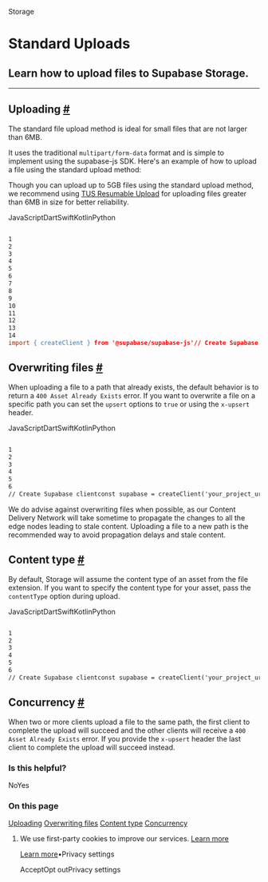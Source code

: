 Storage

# Standard Uploads

## Learn how to upload files to Supabase Storage.

* * *

## Uploading [\#](https://supabase.com/docs/guides/storage/uploads/standard-uploads\#uploading)

The standard file upload method is ideal for small files that are not larger than 6MB.

It uses the traditional `multipart/form-data` format and is simple to implement using the supabase-js SDK. Here's an example of how to upload a file using the standard upload method:

Though you can upload up to 5GB files using the standard upload method, we recommend using [TUS Resumable Upload](https://supabase.com/docs/guides/storage/uploads/resumable-uploads) for uploading files greater than 6MB in size for better reliability.

JavaScriptDartSwiftKotlinPython

```flex

1
2
3
4
5
6
7
8
9
10
11
12
13
14
import { createClient } from '@supabase/supabase-js'// Create Supabase clientconst supabase = createClient('your_project_url', 'your_supabase_api_key')// Upload file using standard uploadasync function uploadFile(file) {  const { data, error } = await supabase.storage.from('bucket_name').upload('file_path', file)  if (error) {    // Handle error  } else {    // Handle success  }}
```

## Overwriting files [\#](https://supabase.com/docs/guides/storage/uploads/standard-uploads\#overwriting-files)

When uploading a file to a path that already exists, the default behavior is to return a `400 Asset Already Exists` error.
If you want to overwrite a file on a specific path you can set the `upsert` options to `true` or using the `x-upsert` header.

JavaScriptDartSwiftKotlinPython

```flex

1
2
3
4
5
6
// Create Supabase clientconst supabase = createClient('your_project_url', 'your_supabase_api_key')await supabase.storage.from('bucket_name').upload('file_path', file, {  upsert: true,})
```

We do advise against overwriting files when possible, as our Content Delivery Network will take sometime to propagate the changes to all the edge nodes leading to stale content.
Uploading a file to a new path is the recommended way to avoid propagation delays and stale content.

## Content type [\#](https://supabase.com/docs/guides/storage/uploads/standard-uploads\#content-type)

By default, Storage will assume the content type of an asset from the file extension. If you want to specify the content type for your asset, pass the `contentType` option during upload.

JavaScriptDartSwiftKotlinPython

```flex

1
2
3
4
5
6
// Create Supabase clientconst supabase = createClient('your_project_url', 'your_supabase_api_key')await supabase.storage.from('bucket_name').upload('file_path', file, {  contentType: 'image/jpeg',})
```

## Concurrency [\#](https://supabase.com/docs/guides/storage/uploads/standard-uploads\#concurrency)

When two or more clients upload a file to the same path, the first client to complete the upload will succeed and the other clients will receive a `400 Asset Already Exists` error.
If you provide the `x-upsert` header the last client to complete the upload will succeed instead.

### Is this helpful?

NoYes

### On this page

[Uploading](https://supabase.com/docs/guides/storage/uploads/standard-uploads#uploading) [Overwriting files](https://supabase.com/docs/guides/storage/uploads/standard-uploads#overwriting-files) [Content type](https://supabase.com/docs/guides/storage/uploads/standard-uploads#content-type) [Concurrency](https://supabase.com/docs/guides/storage/uploads/standard-uploads#concurrency)

1. We use first-party cookies to improve our services. [Learn more](https://supabase.com/privacy#8-cookies-and-similar-technologies-used-on-our-european-services)



   [Learn more](https://supabase.com/privacy#8-cookies-and-similar-technologies-used-on-our-european-services)•Privacy settings





   AcceptOpt outPrivacy settings